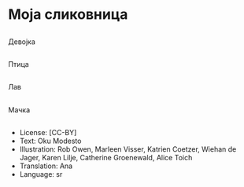 # Моја сликовница

##
Девојка

##
Птица

##
Лав

##
Мачка

##
* License: [CC-BY]
* Text: Oku Modesto
* Illustration: Rob Owen, Marleen Visser, Katrien Coetzer, Wiehan de Jager, Karen Lilje, Catherine Groenewald, Alice Toich
* Translation: Ana
* Language: sr
